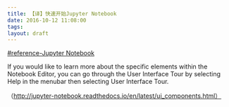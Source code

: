 ```yaml
---
title: 【译】快速开始Jupyter Notebook
date: 2016-10-12 11:08:00
tags: 
layout: draft
---
```



[#reference-Jupyter Notebook ](http://nbviewer.jupyter.org/github/ipython/ipython/blob/3.x/examples/Notebook/Index.ipynb)
<!-- more -->

If you would like to learn more about the specific elements within the Notebook Editor, you can go through the User Interface Tour by selecting Help in the menubar then selecting User Interface Tour.

（http://jupyter-notebook.readthedocs.io/en/latest/ui_components.html）